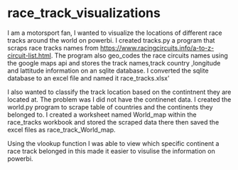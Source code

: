 # race_track_visualizations
I am a motorsport fan,  I wanted to visualize the locations of different race tracks around the world on powerbi. I created tracks.py a program that scraps race tracks names from https://www.racingcircuits.info/a-to-z-circuit-list.html. The program also geo_codes the race circuits names using the google maps api and stores the track names,track country ,longitude and lattitude information on an sqlite database. I converted the sqlite database to an excel file and named it race_tracks.xlsx'

I also wanted to classify the track location based on the contintnent they are located at. The problem was I did not have the continenet data. I created the world.py program to scrape table of countries and the continents they belonged to. I created a worksheet named World_map within the race_tracks workbook and stored the scraped data there then saved the excel files as race_track_World_map.

Using the vlookup function I was able to view which specific continent a race track belonged in this made it easier to visulise the information on powerbi. 
